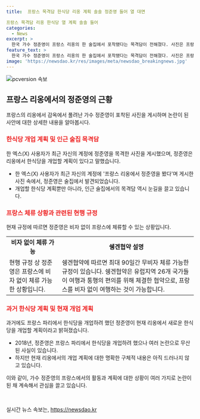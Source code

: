 ```yaml
---
title:  프랑스 목격담 한식당 리옹 계획 솔솔 정준영 들어 열 대면

프랑스 목격담 리옹 한식당 열 계획 솔솔 들어
categories:
  - News
excerpt: >
  한국 가수 정준영이 프랑스 리옹의 한 술집에서 포착됐다는 목격담이 전해졌다. 사진은 프랑스 리옹에서 정준영을 봤다며 게시됐으며, 이에 대한 논의가 쏟아지고 있다. 정준영은 근황을 알리며 리옹에 한 식당을 오픈할 계획이라고 밝혔다. 또한, 프랑스 체류는 비자 없이 가능하며, 이에 대한 설명도 함께 전해졌다. 현지 매체의 보도로 논란이 불거지고 있는 상황에서, 정준영은 2018년 파리에서 식당을 개업하려다가 논란으로 계획이 무산된 사실도 알려졌다.
feature_text: >
  한국 가수 정준영이 프랑스 리옹의 한 술집에서 포착됐다는 목격담이 전해졌다. 사진은 프랑스 리옹에서 정준영을 봤다며 게시됐으며, 이에 대한 논의가 쏟아지고 있다. 정준영은 근황을 알리며 리옹에 한 식당을 오픈할 계획이라고 밝혔다. 또한, 프랑스 체류는 비자 없이 가능하며, 이에 대한 설명도 함께 전해졌다. 현지 매체의 보도로 논란이 불거지고 있는 상황에서, 정준영은 2018년 파리에서 식당을 개업하려다가 논란으로 계획이 무산된 사실도 알려졌다.
image: 'https://newsdao.kr/res/images/meta/newsdao_breakingnews.jpg'
---
```


<p><img src="https://newsdao.kr/res/images/meta/newsdao_breakingnews.jpg" alt="pcversion 속보" /></p>

<h2 data-ke-size="size26">프랑스 리옹에서의 정준영의 근황</h2>

<p data-ke-size="size16">프랑스의 리옹에서 감옥에서 풀려난 가수 정준영이 포착된 사진을 게시하며 논란이 된 사안에 대한 상세한 내용을 알아봅시다.</p>

<h3><b><span style="color: #ee2323;">한식당 개업 계획 및 인근 술집 목격담</span></b></h3>

<p data-ke-size="size16">한 엑스(X) 사용자가 최근 자신의 계정에 정준영을 목격한 사진을 게시했으며, 정준영은 리옹에서 한식당을 개업할 계획이 있다고 말했습니다.</p>

<ul>
<li>한 엑스(X) 사용자가 최근 자신의 계정에 '프랑스 리옹에서 정준영을 봤다'며 게시한 사진 속에서, 정준영은 술집에서 발견되었습니다.</li>
<li>개업할 한식당 계획뿐만 아니라, 인근 술집에서의 목격담 역시 눈길을 끌고 있습니다.</li>
</ul>

<h3><b><span style="color: #ee2323;">프랑스 체류 상황과 관련된 현행 규정</span></b></h3>

<p data-ke-size="size16">현재 규정에 따르면 정준영은 비자 없이 프랑스에 체류할 수 있는 상황입니다.</p>

<table>
  <tr>
    <td style="text-align: center; height: 17px;"><b>비자 없이 체류 가능</b></td>
    <td style="text-align: center; height: 17px;"><b>쉥겐협약 설명</b></td>
  </tr>
  <tr>
    <td>현행 규정 상 정준영은 프랑스에 비자 없이 체류 가능한 상황입니다.</td>
    <td>쉥겐협약에 따르면 최대 90일간 무비자 체류 가능한 규정이 있습니다. 쉥겐협약은 유럽지역 26개 국가들이 여행과 통행의 편의를 위해 체결한 협약으로, 프랑스를 비자 없이 여행하는 것이 가능합니다.</td>
  </tr>
</table>

<h3><b><span style="color: #ee2323;">과거 한식당 계획 및 현재 개업 계획</span></b></h3>

<p data-ke-size="size16">과거에도 프랑스 파리에서 한식당을 개업하려 했던 정준영이 현재 리옹에서 새로운 한식당을 개업할 계획이라고 밝혀졌습니다.</p>

<ul>
<li>2018년, 정준영은 프랑스 파리에서 한식당을 개업하려 했으나 여러 논란으로 무산된 사실이 있습니다.</li>
<li>하지만 현재 리옹에서의 개업 계획에 대한 명확한 구체적 내용은 아직 드러나지 않고 있습니다.</li>
</ul>

<p data-ke-size="size16">이와 같이, 가수 정준영의 프랑스에서의 활동과 계획에 대한 상황이 여러 가지로 논란이 된 채 계속해서 관심을 끌고 있습니다.</p>

<p data-ke-size="size16">&nbsp;</p>
실시간 뉴스 속보는, <a href="https://newsdao.kr" rel="dofollow">https://newsdao.kr</a>


